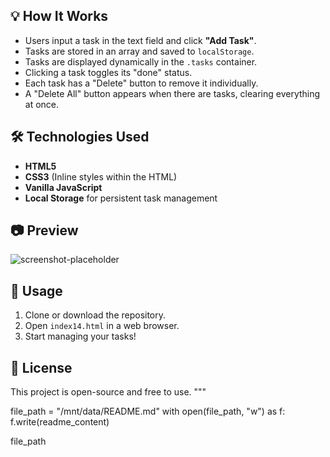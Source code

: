 
## 💡 How It Works

- Users input a task in the text field and click **"Add Task"**.
- Tasks are stored in an array and saved to `localStorage`.
- Tasks are displayed dynamically in the `.tasks` container.
- Clicking a task toggles its "done" status.
- Each task has a "Delete" button to remove it individually.
- A "Delete All" button appears when there are tasks, clearing everything at once.

## 🛠️ Technologies Used

- **HTML5**
- **CSS3** (Inline styles within the HTML)
- **Vanilla JavaScript**
- **Local Storage** for persistent task management

## 📷 Preview

![screenshot-placeholder](https://via.placeholder.com/500x300?text=To-Do+App+Screenshot)

## 📌 Usage

1. Clone or download the repository.
2. Open `index14.html` in a web browser.
3. Start managing your tasks!

## 📄 License

This project is open-source and free to use.
"""

file_path = "/mnt/data/README.md"
with open(file_path, "w") as f:
    f.write(readme_content)

file_path
